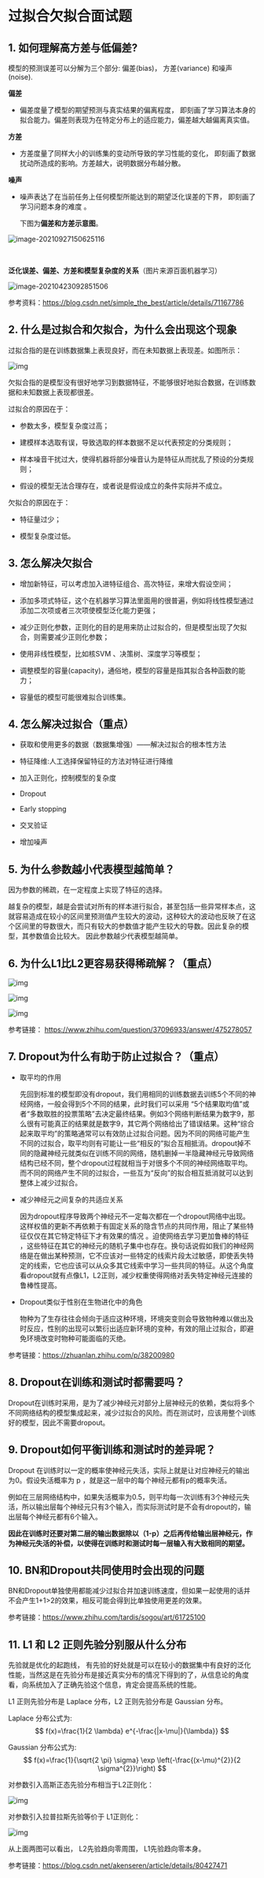 

# 过拟合欠拟合面试题

## 1. 如何理解高方差与低偏差?

模型的预测误差可以分解为三个部分: 偏差(bias)， 方差(variance) 和噪声(noise).

**偏差**

- 偏差度量了模型的期望预测与真实结果的偏离程度， 即刻画了学习算法本身的拟合能力。偏差则表现为在特定分布上的适应能力，偏差越大越偏离真实值。

**方差**

- 方差度量了同样大小的训练集的变动所导致的学习性能的变化， 即刻画了数据扰动所造成的影响。方差越大，说明数据分布越分散。

**噪声**

- 噪声表达了在当前任务上任何模型所能达到的期望泛化误差的下界， 即刻画了学习问题本身的难度 。

  下图为**偏差和方差示意图**。

![image-20210927150625116](img/过拟合与欠拟合/image-20210927150625116.png)

​                                                                                               

**泛化误差、偏差、方差和模型复杂度的关系**（图片来源百面机器学习）

<img src="img/过拟合与欠拟合/JrBui5yzA3IGgk7.png" alt="image-20210423092851506"  />

参考资料：https://blog.csdn.net/simple_the_best/article/details/71167786

## 2. 什么是过拟合和欠拟合，为什么会出现这个现象

过拟合指的是在训练数据集上表现良好，而在未知数据上表现差。如图所示：

![img](img/过拟合与欠拟合/247f6539-1c10-75ac-84f8-02d238699dfd.jpg)

欠拟合指的是模型没有很好地学习到数据特征，不能够很好地拟合数据，在训练数据和未知数据上表现都很差。

过拟合的原因在于：

- 参数太多，模型复杂度过高；

- 建模样本选取有误，导致选取的样本数据不足以代表预定的分类规则；

- 样本噪音干扰过大，使得机器将部分噪音认为是特征从而扰乱了预设的分类规则；

- 假设的模型无法合理存在，或者说是假设成立的条件实际并不成立。

欠拟合的原因在于：

- 特征量过少；

- 模型复杂度过低。



## 3. 怎么解决欠拟合

- 增加新特征，可以考虑加入进特征组合、高次特征，来增大假设空间；

- 添加多项式特征，这个在机器学习算法里面用的很普遍，例如将线性模型通过添加二次项或者三次项使模型泛化能力更强；

- 减少正则化参数，正则化的目的是用来防止过拟合的，但是模型出现了欠拟合，则需要减少正则化参数；
- 使用非线性模型，比如核SVM 、决策树、深度学习等模型；
- 调整模型的容量(capacity)，通俗地，模型的容量是指其拟合各种函数的能力；
- 容量低的模型可能很难拟合训练集。

## 4. 怎么解决过拟合（重点）

- 获取和使用更多的数据（数据集增强）——解决过拟合的根本性方法 

- 特征降维:人工选择保留特征的方法对特征进行降维

- 加入正则化，控制模型的复杂度

- Dropout

- Early stopping

- 交叉验证
- 增加噪声

## 5. 为什么参数越小代表模型越简单？

因为参数的稀疏，在一定程度上实现了特征的选择。

越复杂的模型，越是会尝试对所有的样本进行拟合，甚至包括一些异常样本点，这就容易造成在较小的区间里预测值产生较大的波动，这种较大的波动也反映了在这个区间里的导数很大，而只有较大的参数值才能产生较大的导数。因此复杂的模型，其参数值会比较大。 因此参数越少代表模型越简单。

## 6. 为什么L1比L2更容易获得稀疏解？（重点）



![img](img/过拟合与欠拟合/v2-a026e24156e13a1d14c43df26b9bd2a4_720w.jpg)

![img](img/过拟合与欠拟合/v2-f6edae58134c5a26687c3883af48d5d5_720w.jpg)

![img](img/过拟合与欠拟合/v2-3aaa69f70754c469bca5c8e4c3e161db_720w.jpg)

参考链接： https://www.zhihu.com/question/37096933/answer/475278057

## 7. Dropout为什么有助于防止过拟合？（重点）

* 取平均的作用

  先回到标准的模型即没有dropout，我们用相同的训练数据去训练5个不同的神经网络，一般会得到5个不同的结果，此时我们可以采用 “5个结果取均值”或者“多数取胜的投票策略”去决定最终结果。例如3个网络判断结果为数字9，那么很有可能真正的结果就是数字9，其它两个网络给出了错误结果。这种“综合起来取平均”的策略通常可以有效防止过拟合问题。因为不同的网络可能产生不同的过拟合，取平均则有可能让一些“相反的”拟合互相抵消。dropout掉不同的隐藏神经元就类似在训练不同的网络，随机删掉一半隐藏神经元导致网络结构已经不同，整个dropout过程就相当于对很多个不同的神经网络取平均。而不同的网络产生不同的过拟合，一些互为“反向”的拟合相互抵消就可以达到整体上减少过拟合。

* 减少神经元之间复杂的共适应关系

  因为dropout程序导致两个神经元不一定每次都在一个dropout网络中出现。这样权值的更新不再依赖于有固定关系的隐含节点的共同作用，阻止了某些特征仅仅在其它特定特征下才有效果的情况 。迫使网络去学习更加鲁棒的特征 ，这些特征在其它的神经元的随机子集中也存在。换句话说假如我们的神经网络是在做出某种预测，它不应该对一些特定的线索片段太过敏感，即使丢失特定的线索，它也应该可以从众多其它线索中学习一些共同的特征。从这个角度看dropout就有点像L1，L2正则，减少权重使得网络对丢失特定神经元连接的鲁棒性提高。

* Dropout类似于性别在生物进化中的角色

  物种为了生存往往会倾向于适应这种环境，环境突变则会导致物种难以做出及时反应，性别的出现可以繁衍出适应新环境的变种，有效的阻止过拟合，即避免环境改变时物种可能面临的灭绝。

 参考链接：https://zhuanlan.zhihu.com/p/38200980

## 8. Dropout在训练和测试时都需要吗？

Dropout在训练时采用，是为了减少神经元对部分上层神经元的依赖，类似将多个不同网络结构的模型集成起来，减少过拟合的风险。而在测试时，应该用整个训练好的模型，因此不需要dropout。

## 9. Dropout如何平衡训练和测试时的差异呢？

Dropout 在训练时以一定的概率使神经元失活，实际上就是让对应神经元的输出为0。假设失活概率为 p ，就是这一层中的每个神经元都有p的概率失活。

例如在三层网络结构中，如果失活概率为0.5，则平均每一次训练有3个神经元失活，所以输出层每个神经元只有3个输入，而实际测试时是不会有dropout的，输出层每个神经元都有6个输入。

**因此在训练时还要对第二层的输出数据除以（1-p）之后再传给输出层神经元，作为神经元失活的补偿，以使得在训练时和测试时每一层输入有大致相同的期望。**

## 10. BN和Dropout共同使用时会出现的问题

BN和Dropout单独使用都能减少过拟合并加速训练速度，但如果一起使用的话并不会产生1+1>2的效果，相反可能会得到比单独使用更差的效果。

参考链接：https://www.zhihu.com/tardis/sogou/art/61725100

## 11. L1 和 L2 正则先验分别服从什么分布

先验就是优化的起跑线， 有先验的好处就是可以在较小的数据集中有良好的泛化性能，当然这是在先验分布是接近真实分布的情况下得到的了，从信息论的角度看，向系统加入了正确先验这个信息，肯定会提高系统的性能。

L1 正则先验分布是 Laplace 分布，L2 正则先验分布是 Gaussian 分布。

Laplace 分布公式为:
$$
f(x)=\frac{1}{2 \lambda} e^{-\frac{|x-\mu|}{\lambda}}
$$


Gaussian 分布公式为:
$$
f(x)=\frac{1}{\sqrt{2 \pi} \sigma} \exp \left(-\frac{(x-\mu)^{2}}{2 \sigma^{2}}\right)
$$


对参数引入高斯正态先验分布相当于L2正则化：



![img](img/过拟合与欠拟合/96b02ee9-c6ab-718f-b358-0a8db26f9cd7.jpg)



对参数引入拉普拉斯先验等价于 L1正则化： 



![img](img/过拟合与欠拟合/f4a1eb7a-3ce3-7cea-84a0-d569423b2d01.jpg)



从上面两图可以看出， L2先验趋向零周围， L1先验趋向零本身。

参考链接：https://blog.csdn.net/akenseren/article/details/80427471

